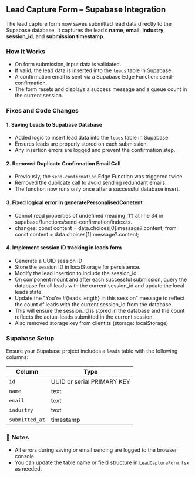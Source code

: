 ## Lead Capture Form – Supabase Integration

The lead capture form now saves submitted lead data directly to the Supabase database. It captures the lead’s **name**, **email**, **industry**, **session_id**, and **submission timestamp**.

### How It Works

- On form submission, input data is validated.
- If valid, the lead data is inserted into the `leads` table in Supabase.
- A confirmation email is sent via a Supabase Edge Function: send-confirmation.
- The form resets and displays a success message and a queue count in the current session.

### Fixes and Code Changes

#### 1. Saving Leads to Supabase Database
- Added logic to insert lead data into the `leads` table in Supabase.
- Ensures leads are properly stored on each submission.
- Any insertion errors are logged and prevent the confirmation step.

#### 2. Removed Duplicate Confirmation Email Call
- Previously, the `send-confirmation` Edge Function was triggered twice.
- Removed the duplicate call to avoid sending redundant emails.
- The function now runs only once after a successful database insert.

#### 3. Fixed logical error in generatePersonalisedConetent
- Cannot read properties of undefined (reading '1') at line 34 in supabase/functions/send-confirmation/index.ts.
- changes: const content = data.choices[0].message?.content; from const content = data.choices[1].message?.content;

#### 4. Implement session ID tracking in leads form
- Generate a UUID session ID
- Store the session ID in localStorage for persistence.
- Modify the lead insertion to include the session_id.
- On component mount and after each successful submission, query the database for all leads with the current session_id and update the local leads state.
- Update the "You're #{leads.length} in this session" message to reflect the count of leads with the current session_id from the database.
- This will ensure the session_id is stored in the database and the count reflects the actual leads submitted in the current session.
- Also removed storage key from client.ts (storage: localStorage)

### Supabase Setup

Ensure your Supabase project includes a `leads` table with the following columns:

| Column        | Type                     |
|---------------|--------------------------|
| `id`          | UUID or serial PRIMARY KEY |
| `name`        | text                     |
| `email`       | text                     |
| `industry`    | text                     |
| `submitted_at`| timestamp                |

### 📌 Notes

- All errors during saving or email sending are logged to the browser console.
- You can update the table name or field structure in `LeadCaptureForm.tsx` as needed.
